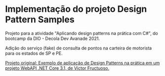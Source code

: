 # Implementação do projeto Design Pattern Samples
Projeto para a atividade "Aplicando design patterns na prática com C#", do bootcamp da DIO - Decola Dev Avanade 2021.

Adição do serviço (fake) de consulta de pontos na carteira de motorista para os estados de SP e PE.

[Projeto original: Exemplo de aplicação de Design Patterns na prática em um projeto WebAPI .NET Core 3.1, de Victor Fructuoso.](https://github.com/fructuoso/DesignPatternSamples)